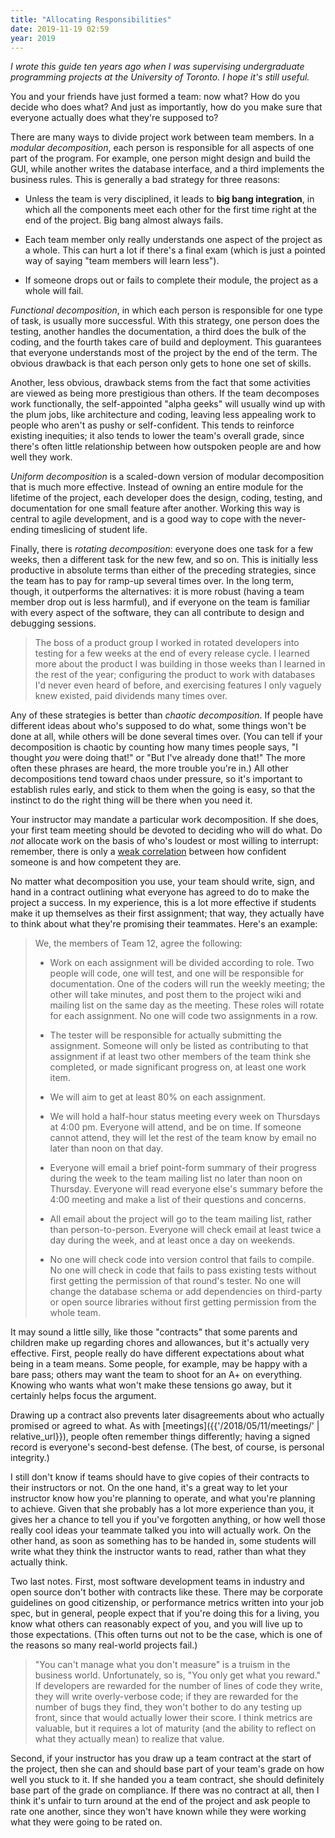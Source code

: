 ```yaml
---
title: "Allocating Responsibilities"
date: 2019-11-19 02:59
year: 2019
---
```


*I wrote this guide ten years ago when I was supervising undergraduate
programming projects at the University of Toronto.  I hope it's still
useful.*

You and your friends have just formed a team: now what?  How do you decide who
does what?  And just as importantly, how do you make sure that everyone actually
does what they're supposed to?

There are many ways to divide project work between team members.  In a *modular
decomposition*, each person is responsible for all aspects of one part of the
program.  For example, one person might design and build the GUI, while another
writes the database interface, and a third implements the business rules.  This
is generally a bad strategy for three reasons:

-   Unless the team is very disciplined, it leads to **big bang integration**, in
    which all the components meet each other for the first time right at the end
    of the project.  Big bang almost always fails.

-   Each team member only really understands one aspect of the project as a whole.
    This can hurt a lot if there's a final exam (which is just a pointed way of
    saying "team members will learn less").

-   If someone drops out or fails to complete their module, the project as a whole
    will fail.

*Functional decomposition*, in which each person is responsible for one type of
task, is usually more successful.  With this strategy, one person does the
testing, another handles the documentation, a third does the bulk of the coding,
and the fourth takes care of build and deployment.  This guarantees that
everyone understands most of the project by the end of the term.  The obvious
drawback is that each person only gets to hone one set of skills.

Another, less obvious, drawback stems from the fact that some activities are
viewed as being more prestigious than others.  If the team decomposes work
functionally, the self-appointed "alpha geeks" will usually wind up with the
plum jobs, like architecture and coding, leaving less appealing work to people
who aren't as pushy or self-confident.  This tends to reinforce existing
inequities; it also tends to lower the team's overall grade, since there's often
little relationship between how outspoken people are and how well they work.

*Uniform decomposition* is a scaled-down version of modular decomposition that
is much more effective.  Instead of owning an entire module for the lifetime of
the project, each developer does the design, coding, testing, and documentation
for one small feature after another.  Working this way is central to agile
development, and is a good way to cope with the never-ending timeslicing of
student life.

Finally, there is *rotating decomposition*: everyone does one task for a few
weeks, then a different task for the new few, and so on.  This is initially less
productive in absolute terms than either of the preceding strategies, since the
team has to pay for ramp-up several times over.  In the long term, though, it
outperforms the alternatives: it is more robust (having a team member drop out
is less harmful), and if everyone on the team is familiar with every aspect of
the software, they can all contribute to design and debugging sessions.

> The boss of a product group I worked in rotated developers into testing for a
> few weeks at the end of every release cycle.  I learned more about the product
> I was building in those weeks than I learned in the rest of the year;
> configuring the product to work with databases I'd never even heard of before,
> and exercising features I only vaguely knew existed, paid dividends many times
> over.

Any of these strategies is better than *chaotic decomposition*.  If people have
different ideas about who's supposed to do what, some things won't be done at
all, while others will be done several times over.  (You can tell if your
decomposition is chaotic by counting how many times people says, "I thought
*you* were doing that!"  or "But I've already done that!"  The more often these
phrases are heard, the more trouble you're in.)  All other decompositions tend
toward chaos under pressure, so it's important to establish rules early, and
stick to them when the going is easy, so that the instinct to do the right thing
will be there when you need it.

Your instructor may mandate a particular work decomposition.  If she does, your
first team meeting should be devoted to deciding who will do what.  Do *not*
allocate work on the basis of who's loudest or most willing to interrupt:
remember, there is only a
[weak correlation](https://en.wikipedia.org/wiki/Dunning%E2%80%93Kruger_effect)
between how confident someone is and how competent they are.

No matter what decomposition you use, your team should write, sign, and hand in
a contract outlining what everyone has agreed to do to make the project a
success.  In my experience, this is a lot more effective if students make it up
themselves as their first assignment; that way, they actually have to think
about what they're promising their teammates.  Here's an example:

> We, the members of Team 12, agree the following:
>
> - Work on each assignment will be divided according to role.  Two
>   people will code, one will test, and one will be responsible for
>   documentation.  One of the coders will run the weekly meeting; the
>   other will take minutes, and post them to the project wiki and
>   mailing list on the same day as the meeting.  These roles will
>   rotate for each assignment.  No one will code two assignments in a
>   row.
>
> - The tester will be responsible for actually submitting the
>   assignment.  Someone will only be listed as contributing to that
>   assignment if at least two other members of the team think she
>   completed, or made significant progress on, at least one work
>   item.
>
> - We will aim to get at least 80% on each assignment.
>
> - We will hold a half-hour status meeting every week on
>   Thursdays at 4:00 pm.  Everyone will attend, and be on time.  If
>   someone cannot attend, they will let the rest of the team know by
>   email no later than noon on that day.
>
> - Everyone will email a brief point-form summary of their
>   progress during the week to the team mailing list no later than
>   noon on Thursday.  Everyone will read everyone else's summary
>   before the 4:00 meeting and make a list of their questions and
>   concerns.
>
> - All email about the project will go to the team mailing
>   list, rather than person-to-person.  Everyone will check email at
>   least twice a day during the week, and at least once a day on
>   weekends.
>
> - No one will check code into version control that fails to
>   compile.  No one will check in code that fails to pass existing
>   tests without first getting the permission of that round's tester.
>   No one will change the database schema or add dependencies on
>   third-party or open source libraries without first getting
>   permission from the whole team.

It may sound a little silly, like those "contracts" that some
parents and children make up regarding chores and allowances, but
it's actually very effective.  First, people really do have
different expectations about what being in a team means.  Some
people, for example, may be happy with a bare pass; others may
want the team to shoot for an A+ on everything.  Knowing who wants
what won't make these tensions go away, but it certainly helps
focus the argument.

Drawing up a contract also prevents later disagreements about who actually
promised or agreed to what.  As with
[meetings]({{'/2018/05/11/meetings/' | relative_url}}), people often remember
things differently; having a signed record is everyone's second-best
defense. (The best, of course, is personal integrity.)

I still don't know if teams should have to give copies of their contracts to
their instructors or not.  On the one hand, it's a great way to let your
instructor know how you're planning to operate, and what you're planning to
achieve.  Given that she probably has a lot more experience than you, it gives
her a chance to tell you if you've forgotten anything, or how well those really
cool ideas your teammate talked you into will actually work.  On the other hand,
as soon as something has to be handed in, some students will write what they
think the instructor wants to read, rather than what they actually think.

Two last notes.  First, most software development teams in industry and open
source don't bother with contracts like these.  There may be corporate
guidelines on good citizenship, or performance metrics written into your job
spec, but in general, people expect that if you're doing this for a living, you
know what others can reasonably expect of you, and you will live up to those
expectations.  (This often turns out not to be the case, which is one of the
reasons so many real-world projects fail.)

> "You can't manage what you don't measure" is a truism in the business world.
> Unfortunately, so is, "You only get what you reward."  If developers are
> rewarded for the number of lines of code they write, they will write
> overly-verbose code; if they are rewarded for the number of bugs they find,
> they won't bother to do any testing up front, since that would actually lower
> their score.  I think metrics are valuable, but it requires a lot of maturity
> (and the ability to reflect on what they actually mean) to realize that value.

Second, if your instructor has you draw up a team contract at the start of the
project, then she can and should base part of your team's grade on how well you
stuck to it.  If she handed you a team contract, she should definitely base part
of the grade on compliance.  If there was no contract at all, then I think it's
unfair to turn around at the end of the project and ask people to rate one
another, since they won't have known while they were working what they were
going to be rated on.
